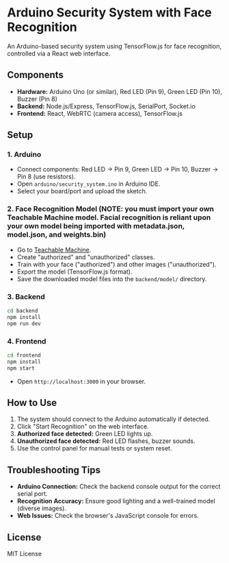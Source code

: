 # Arduino Security System with Face Recognition

An Arduino-based security system using TensorFlow.js for face recognition, controlled via a React web interface.

## Components

- **Hardware:** Arduino Uno (or similar), Red LED (Pin 9), Green LED (Pin 10), Buzzer (Pin 8)
- **Backend:** Node.js/Express, TensorFlow.js, SerialPort, Socket.io
- **Frontend:** React, WebRTC (camera access), TensorFlow.js

## Setup

### 1. Arduino

- Connect components: Red LED -> Pin 9, Green LED -> Pin 10, Buzzer -> Pin 8 (use resistors).
- Open `arduino/security_system.ino` in Arduino IDE.
- Select your board/port and upload the sketch.

### 2. Face Recognition Model (NOTE: you must import your own Teachable Machine model. Facial recognition is reliant upon your own model being imported with metadata.json, model.json, and weights.bin)

- Go to [Teachable Machine](https://teachablemachine.withgoogle.com/train/image).
- Create "authorized" and "unauthorized" classes.
- Train with your face ("authorized") and other images ("unauthorized").
- Export the model (TensorFlow.js format).
- Save the downloaded model files into the `backend/model/` directory.

### 3. Backend

```bash
cd backend
npm install
npm run dev
```

### 4. Frontend

```bash
cd frontend
npm install
npm start
```
- Open `http://localhost:3000` in your browser.

## How to Use

1.  The system should connect to the Arduino automatically if detected.
2.  Click "Start Recognition" on the web interface.
3.  **Authorized face detected:** Green LED lights up.
4.  **Unauthorized face detected:** Red LED flashes, buzzer sounds.
5.  Use the control panel for manual tests or system reset.

## Troubleshooting Tips

- **Arduino Connection:** Check the backend console output for the correct serial port.
- **Recognition Accuracy:** Ensure good lighting and a well-trained model (diverse images).
- **Web Issues:** Check the browser's JavaScript console for errors.

## License

MIT License